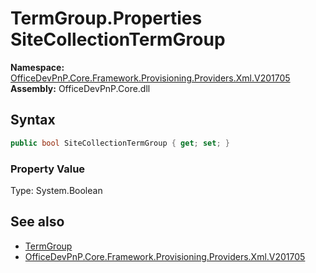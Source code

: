# TermGroup.Properties SiteCollectionTermGroup
  

**Namespace:** [OfficeDevPnP.Core.Framework.Provisioning.Providers.Xml.V201705](OfficeDevPnP.Core.Framework.Provisioning.Providers.Xml.V201705.md)  
**Assembly:** OfficeDevPnP.Core.dll  
## Syntax
```C#
public bool SiteCollectionTermGroup { get; set; }
```

### Property Value
Type: System.Boolean  

## See also
- [TermGroup](OfficeDevPnP.Core.Framework.Provisioning.Providers.Xml.V201705.TermGroup.md) 
- [OfficeDevPnP.Core.Framework.Provisioning.Providers.Xml.V201705](OfficeDevPnP.Core.Framework.Provisioning.Providers.Xml.V201705.md) 
